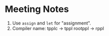 # Meeting Notes

1. Use `assign` and `let` for "assignment".
2. Compiler name:
    tpplc -> tppl
    rootppl -> rppl